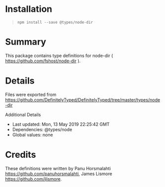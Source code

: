 # Installation
> `npm install --save @types/node-dir`

# Summary
This package contains type definitions for node-dir ( https://github.com/fshost/node-dir ).

# Details
Files were exported from https://github.com/DefinitelyTyped/DefinitelyTyped/tree/master/types/node-dir

Additional Details
 * Last updated: Mon, 13 May 2019 22:25:42 GMT
 * Dependencies: @types/node
 * Global values: none

# Credits
These definitions were written by Panu Horsmalahti <https://github.com/panuhorsmalahti>, James Lismore <https://github.com/jlismore>.

